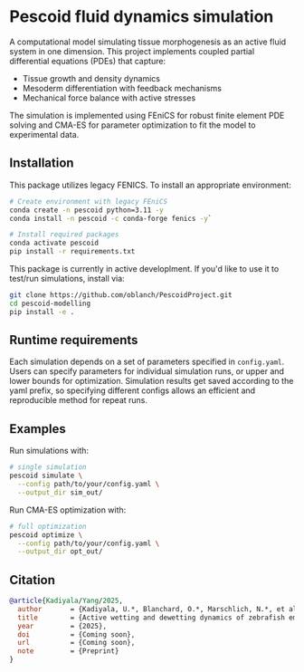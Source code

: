 # Pescoid fluid dynamics simulation
A computational model simulating tissue morphogenesis as an active fluid system in one dimension. This project implements coupled partial differential equations (PDEs) that capture:

* Tissue growth and density dynamics
* Mesoderm differentiation with feedback mechanisms
* Mechanical force balance with active stresses

The simulation is implemented using FEniCS for robust finite element PDE solving and CMA-ES for parameter optimization to fit the model to experimental data.

## Installation
This package utilizes legacy FENICS. To install an appropriate environment:
```sh
# Create environment with legacy FEniCS
conda create -n pescoid python=3.11 -y
conda install -n pescoid -c conda-forge fenics -y`

# Install required packages
conda activate pescoid
pip install -r requirements.txt
```

This package is currently in active developlment. If you'd like to use it to test/run simulations, install via:
```sh
git clone https://github.com/oblanch/PescoidProject.git
cd pescoid-modelling
pip install -e .
```

## Runtime requirements
Each simulation depends on a set of parameters specified in `config.yaml`. Users can specify parameters for individual simulation runs, or upper and lower bounds for optimization. Simulation results get saved according to the yaml prefix, so specifying different configs allows an efficient and reproducible method for repeat runs.

## Examples
Run simulations with:
```sh
# single simulation
pescoid simulate \
  --config path/to/your/config.yaml \
  --output_dir sim_out/
```

Run CMA-ES optimization with:
```sh
# full optimization
pescoid optimize \
  --config path/to/your/config.yaml \
  --output_dir opt_out/
```

## Citation
```bibtex
@article{Kadiyala/Yang/2025,
  author       = {Kadiyala, U.*, Blanchard, O.*, Marschlich, N.*, et al.},
  title        = {Active wetting and dewetting dynamics of zebrafish embryonic explants},
  year         = {2025},
  doi          = {Coming soon},
  url          = {Coming soon},
  note         = {Preprint}
}
